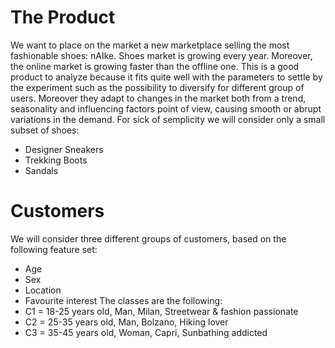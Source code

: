 # The Product
We want to place on the market a new marketplace selling the most fashionable shoes: nAIke.
Shoes market is growing every year. Moreover, the online market is growing faster than the offline one.
This is a good product to analyze because it fits quite well with the parameters to settle by the experiment such as 
the possibility to diversify for different group of users. 
Moreover they adapt to changes in the market both from a trend, seasonality and influencing factors point of view, causing smooth 
or abrupt variations in the demand.
For sick of semplicity we will consider only a small subset of shoes:
+ Designer Sneakers
+ Trekking Boots
+ Sandals

# Customers
We will consider three different groups of customers, based on the following feature set:
+ Age
+ Sex
+ Location
+ Favourite interest
The classes are the following:
+ C1 = 18-25 years old, Man, Milan, Streetwear & fashion passionate
+ C2 = 25-35 years old, Man, Bolzano, Hiking lover
+ C3 = 35-45 years old, Woman, Capri, Sunbathing addicted